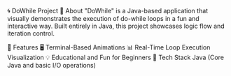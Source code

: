 🌀 DoWhile Project
🚀 About
"DoWhile" is a Java-based application that visually demonstrates the execution of do-while loops in a fun and interactive way. Built entirely in Java, this project showcases logic flow and iteration control.

🌟 Features
🖥️ Terminal-Based Animations
📊 Real-Time Loop Execution Visualization
💡 Educational and Fun for Beginners
🔧 Tech Stack
Java (Core Java and basic I/O operations)
